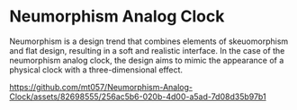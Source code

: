 # Neumorphism Analog Clock

Neumorphism is a design trend that combines elements of skeuomorphism and flat design, resulting in a soft and realistic interface. In the case of the neumorphism analog clock, the design aims to mimic the appearance of a physical clock with a three-dimensional effect.

https://github.com/mt057/Neumorphism-Analog-Clock/assets/82698555/256ac5b6-020b-4d00-a5ad-7d08d35b97b1

